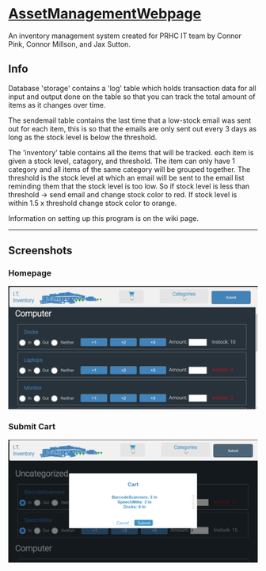 # [AssetManagementWebpage](https://github.com/connorpink/AssetManagementWebpage)
An inventory management system created for PRHC IT team by Connor Pink, Connor Millson, and Jax Sutton.
## Info

Database 'storage' contains a 'log' table which holds transaction data for all input and output done on the table so that you can track the total amount of items as it changes over time.

The sendemail table contains the last time that a low-stock email was sent out for each item, this is so that the emails are only sent out every 3 days as long as the stock level is below the threshold.

The 'inventory' table contains all the items that will be tracked. each item is given a stock level, catagory, and threshold. The item can only have 1 category and all items of the same category will be grouped together. The threshold is the stock level at which an email will be sent to the email list reminding them that the stock level is too low. So if stock level is less than threshold -> send email and change stock color to red. If stock level is within 1.5 x threshold change stock color to orange.

Information on setting up this program is on the wiki page.

___
## Screenshots
### Homepage
![image](setup/screenshot.png)
### Submit Cart
![image](setup/screenshot2.png)

